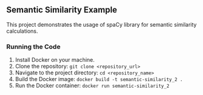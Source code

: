 ## Semantic Similarity Example

This project demonstrates the usage of spaCy library for semantic similarity calculations.

### Running the Code

1. Install Docker on your machine.
2. Clone the repository: `git clone <repository_url>`
3. Navigate to the project directory: `cd <repository_name>`
4. Build the Docker image: `docker build -t semantic-similarity_2 .`
5. Run the Docker container: `docker run semantic-similarity_2`
